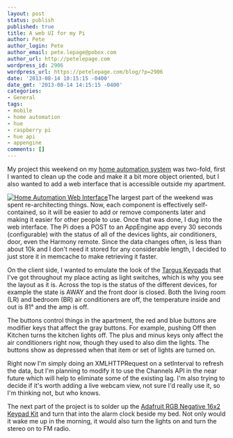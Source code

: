 ```yaml
---
layout: post
status: publish
published: true
title: A web UI for my Pi
author: Pete
author_login: Pete
author_email: pete.lepage@pobox.com
author_url: http://petelepage.com
wordpress_id: 2906
wordpress_url: https://petelepage.com/blog/?p=2906
date: '2013-08-14 10:15:15 -0400'
date_gmt: '2013-08-14 14:15:15 -0400'
categories:
- General
tags:
- mobile
- home automation
- hue
- raspberry pi
- hue api
- appengine
comments: []
---
```

My project this weekend on my [home automation system](https://github.com/petele/PiHomeControl) was two-fold, first I wanted to clean up the code and make it a bit more object oriented, but I also wanted to add a web interface that is accessible outside my apartment.  

[![Home Automation Web Interface](https://petelepage.com/blog/wp-content/uploads/2013/08/pi_framed-small2.png)](https://petelepage.com/blog/wp-content/uploads/2013/08/pi_framed-small2.png)The largest part of the weekend was spent re-architecting things.  Now, each component is effectively self-contained, so it will be easier to add or remove components later and making it easier for other people to use.  Once that was done, I dug into the web interface.  The Pi does a POST to an AppEngine app every 30 seconds (configurable) with the status of all of the devices lights, air conditioners, door, even the Harmony remote.  Since the data changes often, is less than about 10k and I don't need it stored for any considerable length, I decided to just store it in memcache to make retrieving it faster.

On the client side, I wanted to emulate the look of the [Targus Keypads](targus.com/us/productdetail.aspx?regionId=7&sku=AKP10US) that I've got throughout my place acting as light switches, which is why you see the layout as it is.  Across the top is the status of the different devices, for example the state is AWAY and the front door is closed.  Both the living room (LR) and bedroom (BR) air conditioners are off, the temperature inside and out is 81&deg; and the amp is off.

The buttons control things in the apartment, the red and blue buttons are modifier keys that affect the gray buttons.  For example, pushing Off then Kitchen turns the kitchen lights off.  The plus and minus keys only affect the air conditioners right now, though they used to also dim the lights.  The buttons show as depressed when that item or set of lights are turned on.

Right now I'm simply doing an XMLHTTPRequest on a setInterval to refresh the data, but I'm planning to modify it to use the Channels API in the near future which will help to eliminate some of the existing lag.  I'm also trying to decide if it's worth adding a live webcam view, not sure I'd really use it, so I'm thinking not, but who knows.

The next part of the project is to solder up the [Adafruit RGB Negative 16x2 Keypad Kit](http://www.adafruit.com/products/1110) and turn that into the alarm clock beside my bed.  Not only would it wake me up in the morning, it would also turn the lights on and turn the stereo on to FM radio. 
